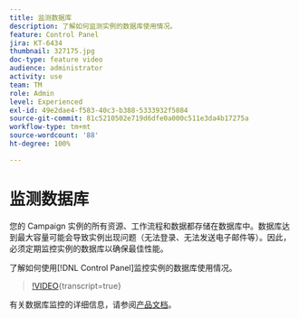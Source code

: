 ```yaml
---
title: 监测数据库
description: 了解如何监测实例的数据库使用情况。
feature: Control Panel
jira: KT-6434
thumbnail: 327175.jpg
doc-type: feature video
audience: administrator
activity: use
team: TM
role: Admin
level: Experienced
exl-id: 49e2dae4-f583-40c3-b388-5333932f5084
source-git-commit: 81c5210502e719d6dfe0a000c511e3da4b17275a
workflow-type: tm+mt
source-wordcount: '88'
ht-degree: 100%

---
```


# 监测数据库

您的 Campaign 实例的所有资源、工作流程和数据都存储在数据库中。数据库达到最大容量可能会导致实例出现问题（无法登录、无法发送电子邮件等）。因此，必须定期监控实例的数据库以确保最佳性能。

了解如何使用[!DNL Control Panel]监控实例的数据库使用情况。

>[!VIDEO](https://video.tv.adobe.com/v/3448850?learn=on&captions=chi_hans){transcript=true}

有关数据库监控的详细信息，请参阅[产品文档](https://experienceleague.adobe.com/docs/control-panel/using/performance-monitoring/database-monitoring/database-monitoring.html?lang=zh-Hans)。
